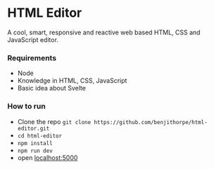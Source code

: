 # HTML Editor

A cool, smart, responsive and reactive web based HTML, CSS and JavaScript editor.

### Requirements

* Node
* Knowledge in HTML, CSS, JavaScript
* Basic idea about Svelte

### How to run

* Clone the repo `git clone https://github.com/benjithorpe/html-editor.git`
* `cd html-editor`
* `npm install`
* `npm run dev`
* open [localhost:5000](https://localhost:5000)
